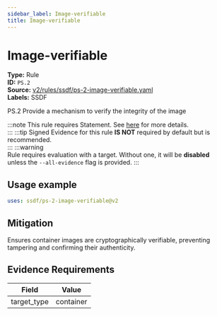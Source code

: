```yaml
---
sidebar_label: Image-verifiable
title: Image-verifiable
---  
```

# Image-verifiable  
**Type:** Rule  
**ID:** `PS.2`  
**Source:** [v2/rules/ssdf/ps-2-image-verifiable.yaml](https://github.com/scribe-public/sample-policies/blob/main/v2/rules/ssdf/ps-2-image-verifiable.yaml)  
**Labels:** SSDF  

PS.2 Provide a mechanism to verify the integrity of the image

:::note 
This rule requires Statement. See [here](https://deploy-preview-299--scribe-security.netlify.app/docs/valint/generic) for more details.  
::: 
:::tip 
Signed Evidence for this rule **IS NOT** required by default but is recommended.  
::: 
:::warning  
Rule requires evaluation with a target. Without one, it will be **disabled** unless the `--all-evidence` flag is provided.
::: 

## Usage example

```yaml
uses: ssdf/ps-2-image-verifiable@v2
```

## Mitigation  
Ensures container images are cryptographically verifiable, preventing tampering and confirming their authenticity.


## Evidence Requirements  
| Field | Value |
|-------|-------|
| target_type | container |

